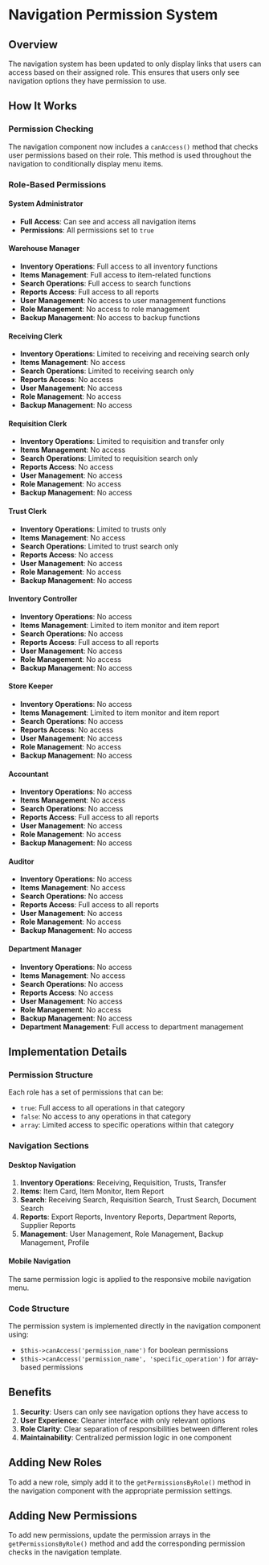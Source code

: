 # Navigation Permission System

## Overview
The navigation system has been updated to only display links that users can access based on their assigned role. This ensures that users only see navigation options they have permission to use.

## How It Works

### Permission Checking
The navigation component now includes a `canAccess()` method that checks user permissions based on their role. This method is used throughout the navigation to conditionally display menu items.

### Role-Based Permissions

#### System Administrator
- **Full Access**: Can see and access all navigation items
- **Permissions**: All permissions set to `true`

#### Warehouse Manager
- **Inventory Operations**: Full access to all inventory functions
- **Items Management**: Full access to item-related functions
- **Search Operations**: Full access to search functions
- **Reports Access**: Full access to all reports
- **User Management**: No access to user management functions
- **Role Management**: No access to role management
- **Backup Management**: No access to backup functions

#### Receiving Clerk
- **Inventory Operations**: Limited to receiving and receiving search only
- **Items Management**: No access
- **Search Operations**: Limited to receiving search only
- **Reports Access**: No access
- **User Management**: No access
- **Role Management**: No access
- **Backup Management**: No access

#### Requisition Clerk
- **Inventory Operations**: Limited to requisition and transfer only
- **Items Management**: No access
- **Search Operations**: Limited to requisition search only
- **Reports Access**: No access
- **User Management**: No access
- **Role Management**: No access
- **Backup Management**: No access

#### Trust Clerk
- **Inventory Operations**: Limited to trusts only
- **Items Management**: No access
- **Search Operations**: Limited to trust search only
- **Reports Access**: No access
- **User Management**: No access
- **Role Management**: No access
- **Backup Management**: No access

#### Inventory Controller
- **Inventory Operations**: No access
- **Items Management**: Limited to item monitor and item report
- **Search Operations**: No access
- **Reports Access**: Full access to all reports
- **User Management**: No access
- **Role Management**: No access
- **Backup Management**: No access

#### Store Keeper
- **Inventory Operations**: No access
- **Items Management**: Limited to item monitor and item report
- **Search Operations**: No access
- **Reports Access**: No access
- **User Management**: No access
- **Role Management**: No access
- **Backup Management**: No access

#### Accountant
- **Inventory Operations**: No access
- **Items Management**: No access
- **Search Operations**: No access
- **Reports Access**: Full access to all reports
- **User Management**: No access
- **Role Management**: No access
- **Backup Management**: No access

#### Auditor
- **Inventory Operations**: No access
- **Items Management**: No access
- **Search Operations**: No access
- **Reports Access**: Full access to all reports
- **User Management**: No access
- **Role Management**: No access
- **Backup Management**: No access

#### Department Manager
- **Inventory Operations**: No access
- **Items Management**: No access
- **Search Operations**: No access
- **Reports Access**: No access
- **User Management**: No access
- **Role Management**: No access
- **Backup Management**: No access
- **Department Management**: Full access to department management

## Implementation Details

### Permission Structure
Each role has a set of permissions that can be:
- `true`: Full access to all operations in that category
- `false`: No access to any operations in that category
- `array`: Limited access to specific operations within that category

### Navigation Sections

#### Desktop Navigation
1. **Inventory Operations**: Receiving, Requisition, Trusts, Transfer
2. **Items**: Item Card, Item Monitor, Item Report
3. **Search**: Receiving Search, Requisition Search, Trust Search, Document Search
4. **Reports**: Export Reports, Inventory Reports, Department Reports, Supplier Reports
5. **Management**: User Management, Role Management, Backup Management, Profile

#### Mobile Navigation
The same permission logic is applied to the responsive mobile navigation menu.

### Code Structure
The permission system is implemented directly in the navigation component using:
- `$this->canAccess('permission_name')` for boolean permissions
- `$this->canAccess('permission_name', 'specific_operation')` for array-based permissions

## Benefits
1. **Security**: Users can only see navigation options they have access to
2. **User Experience**: Cleaner interface with only relevant options
3. **Role Clarity**: Clear separation of responsibilities between different roles
4. **Maintainability**: Centralized permission logic in one component

## Adding New Roles
To add a new role, simply add it to the `getPermissionsByRole()` method in the navigation component with the appropriate permission settings.

## Adding New Permissions
To add new permissions, update the permission arrays in the `getPermissionsByRole()` method and add the corresponding permission checks in the navigation template.
